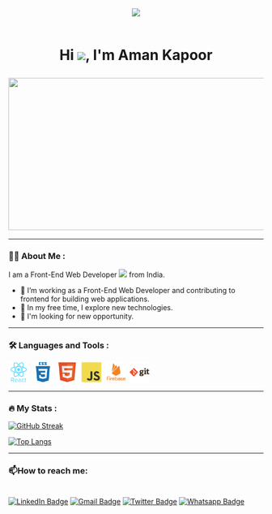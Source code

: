 <div id="header" align="center">
  <img src="https://media.giphy.com/media/M9gbBd9nbDrOTu1Mqx/giphy.gif" width="100"/>
</div>

<div id="badges" align="center">
 <img src="https://komarev.com/ghpvc/?username=MrAmanKapoor&style=flat-square&color=blue" alt=""/>
</div>

<h1 align="center" color="red">
  
  Hi
  <img src="https://media.giphy.com/media/hvRJCLFzcasrR4ia7z/giphy.gif" width="30px"/>, I'm Aman Kapoor
</h1>

<div align="center">
  <img src="https://media.giphy.com/media/dWesBcTLavkZuG35MI/giphy.gif" width="600" height="300"/>
</div>

---

### :woman_technologist: About Me :
I am a Front-End Web Developer <img src="https://media.giphy.com/media/WUlplcMpOCEmTGBtBW/giphy.gif" width="30"> from India.
- :telescope: I’m working as a Front-End Web Developer and contributing to frontend for building web applications.
- :seedling: In my free time, I explore new technologies.  
- 🔭 I'm looking for new opportunity.
---

### :hammer_and_wrench: Languages and Tools :
<div>
  <img src="https://github.com/devicons/devicon/blob/master/icons/react/react-original-wordmark.svg" title="React" alt="React" width="40" height="40"/>&nbsp;
  <img src="https://github.com/devicons/devicon/blob/master/icons/css3/css3-plain-wordmark.svg"  title="CSS3" alt="CSS" width="40" height="40"/>&nbsp;
  <img src="https://github.com/devicons/devicon/blob/master/icons/html5/html5-original.svg" title="HTML5" alt="HTML" width="40" height="40"/>&nbsp;
  <img src="https://github.com/devicons/devicon/blob/master/icons/javascript/javascript-original.svg" title="JavaScript" alt="JavaScript" width="40" height="40"/>&nbsp;
  <img src="https://github.com/devicons/devicon/blob/master/icons/firebase/firebase-plain-wordmark.svg" title="Firebase" alt="Firebase" width="40" height="40"/>&nbsp;
  <img src="https://github.com/devicons/devicon/blob/master/icons/git/git-original-wordmark.svg" title="Git" **alt="Git" width="40" height="40"/>
</div>

---

### :fire: My Stats :

[![GitHub Streak](http://github-readme-streak-stats.herokuapp.com?user=MrAmanKapoor&theme=dark&background=000000)](https://git.io/streak-stats)

[![Top Langs](https://github-readme-stats.vercel.app/api/top-langs/?username=MrAmanKapoor&layout=compact&theme=vision-friendly-dark)](https://github.com/anuraghazra/github-readme-stats)

----

### :mailbox:How to reach me: <br><br>
 <a href="https://www.linkedin.com/in/amankapoorji"><img src="https://img.shields.io/badge/LinkedIn-blue?style=for-the-badge&logo=linkedin&logoColor=white" alt="LinkedIn Badge"/></a>
  <a href="mailto:amankapoor140@gmail.com"><img src="https://img.shields.io/badge/gmail-red?style=for-the-badge&logo=gmail&logoColor=white" alt="Gmail Badge"/></a>
   <a href="https://twitter.com/MrKapoorJi?t=gg3u8Cp-RRSCN6xl41bwpw&s=09"><img src="https://img.shields.io/badge/Twitter-blue?style=for-the-badge&logo=twitter&logoColor=white" alt="Twitter Badge"/></a>
    <a href="https://wa.me/919140933410" target="_blank"><img src="https://img.shields.io/badge/whatsapp-Forest%20green?style=for-the-badge&logo=whatsapp&logoColor=white" alt="Whatsapp Badge"/></a>
   
<!---
MrAmanKapoor/MrAmanKapoor is a ✨ special ✨ repository because its `README.md` (this file) appears on your GitHub profile.
You can click the Preview link to take a look at your changes.
--->
